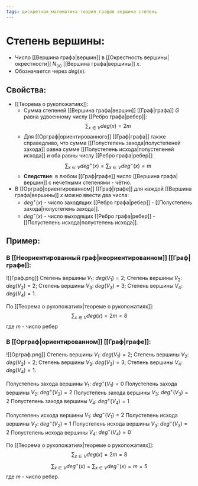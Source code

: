 ```yaml
---
tags: дискретная_математика теория_графов вершина степень
---
```

# Степень вершины:
* Число [[Вершина графа|вершин]] в [[Окрестность вершины|окрестности]] $N_{(x)}$ [[Вершина графа|вершины]] $x$. 
* Обозначается через $deg(x)$.
## Свойства:
* [[Теорема о рукопожатиях]]:
	* Сумма степеней [[Вершина графа|вершин]] [[Граф|графа]] $G$ равна удвоенному числу [[Ребро графа|ребер]]:
	$$\sum_{x\in V}{deg(x)} = 2m$$
	* Для [[Орграф|ориентированного]] [[Граф|графа]] также справедливо, что сумма [[Полустепень захода|полустепеней захода]] равна сумме [[Полустепень исхода|полустепеней исхода]] и оба равны числу [[Ребро графа|ребер]]:
	$$\sum_{x\in V}{deg^+(x)} = \sum_{x\in V}{deg^-(x)} = m$$
	* **Следствие**: в любом [[Граф|графе]] число [[Вершина графа|вершин]] с нечетными степенями - чётно.
* В [[Орграф|ориентированном]] [[Граф|графе]] для каждой [[Вершина графа|вершины]] $x$ можно ввести два числа: 
	* $deg^+(x)$ - число заходящих [[Ребро графа|ребер]] - [[Полустепень захода|полустепень захода]].
	* $deg^-(x)$ - число выходящих [[Ребро графа|ребер]] - [[Полустепень исхода|полустепень исхода]].
## Пример:
### В [[Неориентированный граф|неориентированном]] [[Граф|графе]]:
![[Граф.png]]
Степень вершины $V_1$: $deg(V_1) = 2$;
Степень вершины $V_2$: $deg(V_2) = 2$;
Степень вершины $V_3$: $deg(V_3) = 3$;
Степень вершины $V_4$: $deg(V_4) = 1$.

По [[Теорема о рукопожатиях|теореме о рукопожатиях]]: $$\sum_{x\in V}{deg(x)} = 2m = 8$$
где $m$ - число ребер


### В [[Орграф|ориентированном]] [[Граф|графе]]:
![[Орграф.png]]
Степень вершины $V_1$: $deg(V_1) = 2$;
Степень вершины $V_2$: $deg(V_2) = 2$;
Степень вершины $V_3$: $deg(V_3) = 3$;
Степень вершины $V_4$: $deg(V_4) = 1$.

Полустепень захода вершины $V_1$: $deg^+(V_1) = 0$
Полустепень захода вершины $V_2$: $deg^+(V_2) = 2$
Полустепень захода вершины $V_3$: $deg^+(V_3) = 2$
Полустепень захода вершины $V_4$: $deg^+(V_4) = 1$

Полустепень исхода вершины $V_1$: $deg^-(V_1) = 2$
Полустепень исхода вершины $V_2$: $deg^-(V_2) = 1$
Полустепень исхода вершины $V_3$: $deg^-(V_3) = 2$
Полустепень исхода вершины $V_4$: $deg^-(V_4) = 0$

По [[Теорема о рукопожатиях|теореме о рукопожатиях]]:
$$\sum_{x\in V}{deg(x)} = 2m = 8$$
$$\sum_{x\in V}{deg^+(x)} = \sum_{x\in V}{deg^-(x)} = m = 5$$
где $m$ - число ребер.